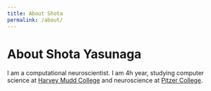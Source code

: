 ```yaml
---
title: About Shota
permalink: /about/
---
```


# About Shota Yasunaga

I am a computational neuroscientist. I am 4h year, studying computer science at [Harvey Mudd College](https://www.hmc.edu/about-hmc/fast-facts/) and neuroscience at [Pitzer College](https://www.pitzer.edu/about/). 